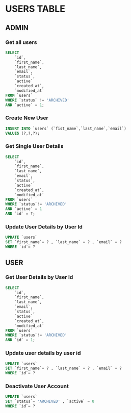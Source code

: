 # USERS TABLE
## ADMIN
### Get all users
```sql
SELECT  
	`id`,
	`first_name`,
	`last_name`,
	`email`,
	`status`,
	`active`
	`created_at`,
	`modified_at`
FROM `users`
WHERE `status` != 'ARCHIVED' 
AND `active` = 1;
```
### Create New User
```sql
INSERT INTO `users` (`fist_name`,`last_name`,`email`) 
VALUES (?,?,?);
```

### Get Single User Details
```sql
SELECT 
	`id`,
	`first_name`,
	`last_name`,
	`email`,
	`status`,
	`active`
	`created_at`,
	`modified_at`
FROM `users`
WHERE `status`!= 'ARCHIVED'
AND `active` = 1
AND `id` = ?;
```
### Update User Details by User Id
```sql
UPDATE `users`
SET `first_name`= ? , `last_name` = ? , `email` = ?
WHERE `id`= ?
```

## USER
### Get User Details by User Id
```sql
SELECT 
	`id`,
	`first_name`,
	`last_name`,
	`email`,
	`status`,
	`active`
	`created_at`,
	`modified_at`
FROM `users`
WHERE `status`!= 'ARCHIVED'
AND `id` = 1;

```
### Update user details by user id
```sql
UPDATE `users`
SET `first_name`= ? , `last_name` = ? , `email` = ?
WHERE `id`= ?
```


### Deactivate User Account
```sql
UPDATE `users`
SET `status`= 'ARCHIVED' , `active` = 0
WHERE `id`= ?
```
